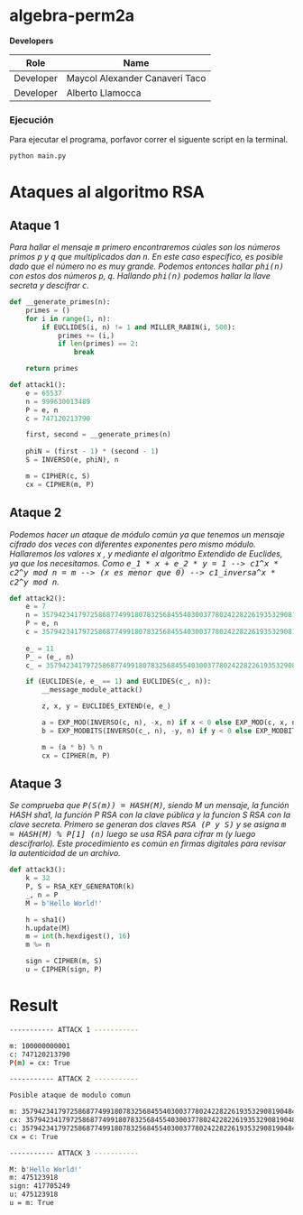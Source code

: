 # algebra-perm2a

**Developers**

| Role      | Name |
| ----------- | ----------- |
| Developer   | Maycol Alexander Canaveri Taco |
| Developer   | Alberto Llamocca |

### Ejecución

Para ejecutar el programa, porfavor correr el siguente script en la terminal.

```bash
python main.py
```

# Ataques al algoritmo RSA

## Ataque 1

*Para hallar el mensaje <kbd>m</kbd> primero encontraremos cúales son los números primos <kbd>p</kbd> y <kbd>q</kbd> que multiplicados dan <kbd>n</kbd>. En este caso específico, es posible dado que el número no es muy grande. Podemos entonces hallar <kbd>phi(n)</kbd> con estos dos números <kbd>p</kbd>, <kbd>q</kbd>. Hallando <kbd>phi(n)</kbd> podemos hallar la llave secreta y descifrar <kbd>c</kbd>.*

```py
def __generate_primes(n):
    primes = ()
    for i in range(1, n):
        if EUCLIDES(i, n) != 1 and MILLER_RABIN(i, 500):
            primes += (i,)
            if len(primes) == 2:
                break

    return primes

def attack1():
    e = 65537
    n = 999630013489
    P = e, n
    c = 747120213790

    first, second = __generate_primes(n)
    
    phiN = (first - 1) * (second - 1)
    S = INVERSO(e, phiN), n

    m = CIPHER(c, S)
    cx = CIPHER(m, P)
```
## Ataque 2

*Podemos hacer un ataque de módulo común ya que tenemos un mensaje cifrado dos veces con diferentes exponentes pero mismo módulo. Hallaremos los valores x , y mediante el algoritmo Extendido de Euclides, ya que los necesitamos. Como <kbd>e_1 * x + e_2 * y = 1 --> c1^x * c2^y mod n = m --> (x es menor que 0) --> c1_inversa^x * c2^y mod n</kbd>.*

```py
def attack2():
    e = 7
    n = 35794234179725868774991807832568455403003778024228226193532908190484670252364677411513516111204504060317568667
    P = e, n
    c = 35794234179725868774991807832568455403003778024228226193532908190484670252364677411513516052471686245831933544
    
    e_ = 11
    P_ = (e_, n)
    c_ = 35794234179725868774991807832568455403003778024228226193532908190484670252364665786748759822531352444533388184

    if (EUCLIDES(e, e_ == 1) and EUCLIDES(c_, n)):
        __message_module_attack()

        z, x, y = EUCLIDES_EXTEND(e, e_)

        a = EXP_MOD(INVERSO(c, n), -x, n) if x < 0 else EXP_MOD(c, x, n)
        b = EXP_MODBITS(INVERSO(c_, n), -y, n) if y < 0 else EXP_MODBITS(c_, y, n)

        m = (a * b) % n
        cx = CIPHER(m, P)
```
## Ataque 3

*Se comprueba que <kbd>P(S(m)) = HASH(M)</kbd>, siendo M un mensaje, la función HASH sha1, la función P RSA con la clave pública y la funcion S RSA con la clave secreta. Primero se generan dos claves <kbd>RSA (P y S)</kbd> y se asigna <kbd>m = HASH(M) % P[1] (n)</kbd> luego se usa RSA para cifrar m (y luego descifrarlo). Este procedimiento es común en firmas digitales para revisar la autenticidad de un archivo.*

```py
def attack3():
    k = 32
    P, S = RSA_KEY_GENERATOR(k)
    _, n = P
    M = b'Hello World!'

    h = sha1()
    h.update(M)
    m = int(h.hexdigest(), 16)
    m %= n

    sign = CIPHER(m, S)
    u = CIPHER(sign, P)
```

# Result

```bash
----------- ATTACK 1 -----------

m: 100000000001
c: 747120213790
P(m) = cx: True

----------- ATTACK 2 -----------

Posible ataque de modulo comun

m: 35794234179725868774991807832568455403003778024228226193532908190484670252364677411513516111204504060317568000
cx: 35794234179725868774991807832568455403003778024228226193532908190484670252364677411513516052471686245831933544
c: 35794234179725868774991807832568455403003778024228226193532908190484670252364677411513516052471686245831933544
cx = c: True

----------- ATTACK 3 -----------

M: b'Hello World!'
m: 475123918
sign: 417705249
u: 475123918
u = m: True  
```
